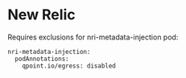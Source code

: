 # New Relic

Requires exclusions for nri-metadata-injection pod:

```text
nri-metadata-injection:
  podAnnotations:
    qpoint.io/egress: disabled
```
